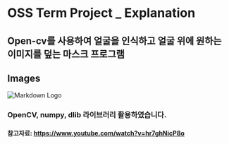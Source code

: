 # OSS Term Project _ Explanation
## Open-cv를 사용하여 얼굴을 인식하고 얼굴 위에 원하는 이미지를 덮는 마스크 프로그램
## Images
![Markdown Logo](https://postfiles.pstatic.net/MjAyMzEyMTVfNjMg/MDAxNzAyNjI5ODI4Mzcw.rujvB1BQhhCVJNQ3P3eGOCGK3nXmRxIB5NUZTBZJBTUg.IvZoy0nuyek48_P_fDeWe6rrWVkY58tYMN_H1hNPPRog.PNG.bestldw0318/Simulation.png?type=w966)
### OpenCV, numpy, dlib 라이브러리 활용하였습니다.
#### 참고자료: https://www.youtube.com/watch?v=hr7ghNicP8o
